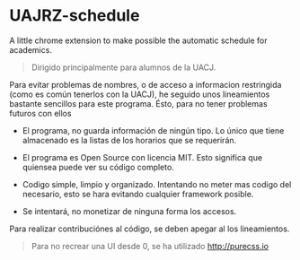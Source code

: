 # UAJRZ-schedule

A little chrome extension to make possible the automatic schedule for academics.

> Dirigido principalmente para alumnos de la UACJ.

Para evitar problemas de nombres, o de acceso a informacion restringida (como es común tenerlos con la UACJ), he seguido unos lineamientos bastante sencillos para este programa. Ésto, para no tener problemas futuros con ellos

- El programa, no guarda información de ningún tipo. Lo único que tiene almacenado es la listas de los horarios que se requerirán.

- El programa es Open Source con licencia MIT. Esto significa que quiensea puede ver su código completo.

- Codigo simple, limpio y organizado. Intentando no meter mas codigo del necesario, esto se hara evitando cualquier framework posible.

- Se intentará, no monetizar de ninguna forma los accesos.

Para realizar contribuciónes al código, se deben apegar al los lineamientos.

> Para no recrear una UI desde 0, se ha utilizado http://purecss.io